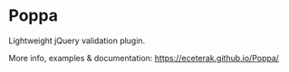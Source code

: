 # Poppa
Lightweight jQuery validation plugin.

More info, examples & documentation:
https://eceterak.github.io/Poppa/
